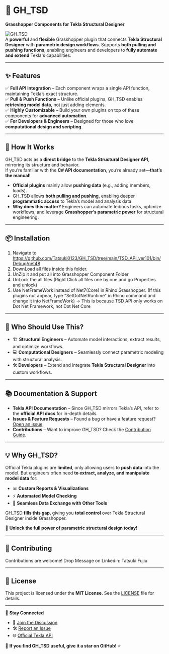 # 🚀 GH_TSD  
**Grasshopper Components for Tekla Structural Designer**  

![GH_TSD](https://img.shields.io/badge/Grasshopper-Tekla_Structural_Designer-blue?style=flat-square)  
A **powerful** and **flexible** Grasshopper plugin that connects **Tekla Structural Designer** with **parametric design workflows**. Supports **both pulling and pushing functions**, enabling engineers and developers to **fully automate and extend** Tekla's capabilities.

---

## ✨ Features  
✅ **Full API Integration** – Each component wraps a single API function, maintaining Tekla’s exact structure.  
✅ **Pull & Push Functions** – Unlike official plugins, GH_TSD enables **retrieving model data**, not just adding elements.  
✅ **Highly Customizable** – Build your own plugins on top of these components for **advanced automation**.  
✅ **For Developers & Engineers** – Designed for those who love **computational design and scripting**.  

---

## 📖 How It Works  
GH_TSD acts as a **direct bridge** to the **Tekla Structural Designer API**, mirroring its structure and behavior.  
If you’re familiar with the **C# API documentation**, you’re already set—**that’s the manual!**  

- **Official plugins** mainly allow **pushing data** (e.g., adding members, loads).  
- GH_TSD allows **both pulling and pushing**, enabling deeper **programmatic access** to Tekla’s model and analysis data.  
- **Why does this matter?** Engineers can automate tedious tasks, optimize workflows, and leverage **Grasshopper’s parametric power** for structural engineering.  

---

## 📦 Installation  
1. Navigate to https://github.com/Tatsuki0123/GH_TSD/tree/main/TSD_API_ver101/bin/Debug/net48  
2. DownLoad all files inside this folder.
3. UnZip it and put all into Grasshopper Component Folder
4. UnLock the all files (Right Click all files one by one and go Properties and unlock)
5. Use NetFrameWork instead of Net7(Core) in Rhino Grasshopper. (If this plugins not appear, type "SetDotNetRuntime" in Rhino command and change it into NetFrameWork)
    -> This is because TSD API only works on Dot Net Framework, not Dot Net Core

---

## 🎯 Who Should Use This?  
- 🏗️ **Structural Engineers** – Automate model interactions, extract results, and optimize workflows.  
- 💻 **Computational Designers** – Seamlessly connect parametric modeling with structural analysis.  
- 🛠️ **Developers** – Extend and integrate **Tekla Structural Designer** into custom workflows.  

---

## 📚 Documentation & Support  
- **Tekla API Documentation** – Since GH_TSD mirrors Tekla’s API, refer to the **official API docs** for in-depth details.  
- **Issues & Feature Requests** – Found a bug or have a feature request? [Open an issue](https://github.com/YOUR_REPO/issues).  
- **Contributions** – Want to improve GH_TSD? Check the [Contribution Guide](https://github.com/YOUR_REPO/CONTRIBUTING.md).  

---

## 💡 Why GH_TSD?  
Official Tekla plugins are **limited**, only allowing users to **push data** into the model. But engineers often need **to extract, analyze, and manipulate model data** for:  
- 📊 **Custom Reports & Visualizations**  
- ⚡ **Automated Model Checking**  
- 🔄 **Seamless Data Exchange with Other Tools**  

GH_TSD **fills this gap**, giving you **total control** over Tekla Structural Designer inside Grasshopper.  

🚀 **Unlock the full power of parametric structural design today!**  

---

## 🤝 Contributing  
Contributions are welcome! Drop Message on Linkedin: Tatsuki Fujiu 

---

## 📜 License  
This project is licensed under the **MIT License**. See the [LICENSE](https://github.com/YOUR_REPO/LICENSE) file for details.  

---

🔗 **Stay Connected**  
- 💬 [Join the Discussion](https://github.com/YOUR_REPO/discussions)  
- 🛠️ [Report an Issue](https://github.com/YOUR_REPO/issues)  
- 🌐 [Official Tekla API](https://developer.tekla.com/)  

🌟 **If you find GH_TSD useful, give it a star on GitHub!** ⭐  
